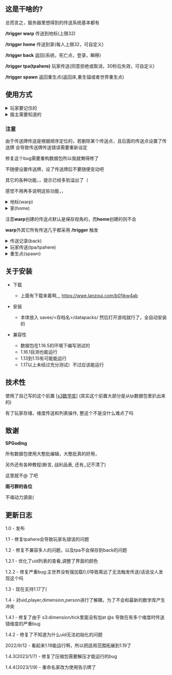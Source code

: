 ## 这是干啥的?

总而言之，服务器里想得到的传送系统基本都有

**/trigger warp** 传送到地标(上限32)

**/trigger home** 传送到家(每人上限32，可自定义)

**/trigger back** 返回(系统，死亡点，登录，瞬移)

**/trigger tpa(tpahere)** 玩家传送(同意拒绝或取消，30秒后失效，可自定义)

**/trigger spawn** 返回重生点(返回床,重生锚或者世界重生点)

## 使用方式

<details>
<summary>玩家要记住的</summary>

其实只有 **/trigger help**命令就差不多了

![](https://attachment.mcbbs.net/data/myattachment/forum/202108/25/095622ouueiu0bpqrb6zvz.png)

点击 **传送系统** 或者 **uid**

![](https://attachment.mcbbs.net/data/myattachment/forum/202108/25/095643theyztkf9ba9ee6y.png)

鼠标移动到字上会显示对应的命令

脱离界面也可以根据命令来执行对应的功能

![](https://attachment.mcbbs.net/data/myattachment/forum/202108/25/095725o0a0uauum2uhal22.png)

偶尔还会出现各种提示

![](https://files.catbox.moe/y3z81i.png)

**更多的，，**

除了`uid`相关的之外都能在聊天栏gui点击触发，并且在各种错误情况下会返回错误提示(

基本都能点击传送

- **/trigger warp/home/back set `<index>`**
	- 可以按索引传送，支持负索引
- **/trigger warp set `<uid>*1000+<home>`**
	- 可以传送到对应玩家的对应家，前提是这个家是开放的
- **/trigger back set -1**
	- 可以传送到最近的一个传送记录
- **/trigger tpa/tpahere set `<uid>`**
	- 发送请求
- **/trigger uid.get**
	- 查看自己uid
- **/trigger uid.view**
	- 查看附近玩家uid

如果服主有设置的话按**tab**应该就能看到人的`uid`，默认不会占用**tab**键显示的位置

需要显示可以使用以下命令

- **/scoreboard objectives setdisplay list uid**

warp和home可以放置**传送牌**,用于构造传送点，里面有详细的提示，这里就不赘述了

</details>

<details>
<summary>服主需要知道的</summary>

可以使用命令 **/scoreboard objectives setdisplay list uid**使玩家的uid显示在tab列表中

同理 **/scoreboard objectives setdisplay belowName uid**使玩家的uid显示在名字下

玩家的计分板`home_limit`可以控制家的数量上限

`home_limit int`控制玩家默认的家数量上限,默认为5

`tpa_time int`和`tpahere_time int`分别控制**tpa**和**tpahere**的默认等待时长，默认为600（30秒）

所有传送可以跨自定义维度，可以传送到未加载区块

**warp**,**home**和**back**都有最大32个的容量
(可以通过脚本拓展上限=_=,细节要自己改)

即使超过上限依旧能使用**trigger**传送(不过**back**会自动删除多余的)

强加载区块位置有且仅有所有维度的`0,0`位置

全部数据存储在 storage，kill @e 之类的命令不会丢失重要数据

实体仅有维度marker以及传送牌的marker(均位于y3000+)

采用4分法穷举读取玩家存储，效率不会受玩家数量太大影响，

但同时限制玩家数量不能超过**1023**个
(可以通过脚本拓展上限=_=,细节要自己改)
</details>

### 注意

由于传送牌传送是根据顺序定位的，若删除某个传送点，且后面的传送点设置了传送牌
会导致传送牌传送错误需要重新设定

修复这个bug需要重构数据包所以我就懒得修了

不随便设置传送牌，设了传送牌后不要随便变动吧

其它的各种功能，，提示已经多到溢出了（

感觉不用再多说明这些功能，，

<details>
<summary>地标(warp)</summary>

点击传送系统界面中的 **\[warp\]地标**打开

或使用 **/trigger warp** 呼出列表

可以看到目前服务器内的所有地标及其介绍

![](https://files.catbox.moe/o0ajcy.png)

每个地标都有索引，可以 **/trigger warp set `<索引>`**

或者点击名字直接传送到对应位置

鼠标移到上面可以看到传送点所在在维度和坐标

![](https://files.catbox.moe/83dp26.png)

**那么传送点怎么来呢**

点击下面的**编辑传送点**
(编辑warp需要命令权限)打开这个界面

![](https://files.catbox.moe/d7no98.png)

- 查看数据(填充到聊天栏
  - ![](https://attachment.mcbbs.net/data/myattachment/forum/202108/18/004056enmiickzsscsz41t.png)
    ![](https://attachment.mcbbs.net/data/myattachment/forum/202108/18/004424opjd7vvospp7j3f0.png)

- 重命名(填充到聊天栏
  - ![](https://attachment.mcbbs.net/data/myattachment/forum/202108/18/004121o0iwqivuc2qv621w.png)

- 设置详情(填充到聊天栏
  - ![](https://attachment.mcbbs.net/data/myattachment/forum/202108/18/004217w49hig6mh6661rch.png)

- 设置传送牌
- ![](https://attachment.mcbbs.net/data/myattachment/forum/202108/18/004256qu10m076ef1xzvvr.png)
    ![](https://attachment.mcbbs.net/data/myattachment/forum/202108/18/004333dbhhtusg6cgb4prx.png)
  - 点击即可传送(重设了坐标则会传送到新的位置
  - 尝试传送时会同时更新告示牌信息
  - 若找不到传送点则会
    ![](https://files.catbox.moe/msgqxc.png)

- 重设坐标
  - ![](https://attachment.mcbbs.net/data/myattachment/forum/202108/18/004542z1pmpps1n6mie6j9.png)
    重设传送点为当前位置

- 删除
  - ![](https://attachment.mcbbs.net/data/myattachment/forum/202108/18/004737h4v11lacmalgv1v1.png)
    点一下，啪—— 没了
  - **警告:传送牌使用索引定位到传送点，若删除传送点会导致后面地标的传送牌定位错误**

- 新建传送点
  - ![](https://attachment.mcbbs.net/data/myattachment/forum/202108/18/004835zd62aek66f3627d2.png)
    点击则在当前位置创建一个默认传送点，就是上面那个未命名的传送点那样
  - 传送点将会排到列表的末尾，当达到32个传送点的上限时该按钮会消失。
  - 但依旧能通过函数创建新的传送点，超出上限的传送点将无法显示，
  - 但依旧能用 **/trigger**传送和用 **/data**编辑

</details>

<details>
<summary>家(home)</summary>

![](https://files.catbox.moe/d8t2v7.png)
![](https://files.catbox.moe/o278c0.png)

- 重命名/设置详情
  - 放置牌子在前方并点击设置即可，第一行显示为名字，后续的显示为详情
  - 若拿着染料则会改变为对应的颜色

- 私人/开放
  - 默认为私人，点击切换,
    切换为开放后，家将会对外开放
  - 任何人使用**/trigger warp set `<uid>*1000+<home>`**即可传送到对应家
  - 自己的`uid`可以使用 **/trigger uid.get**查看

- 设置传送牌
  - 将视线前方的告示牌变为传送牌，点击即可传送到对应家，会覆盖原告示牌的内容
  - **任何人都可以使用传送牌，无论这个家是否开放**
    (重设了坐标则会传送到新的位置
  - 尝试传送时会同时更新告示牌信息
    若找不到传送点则会
    ![](https://files.catbox.moe/mfpuew.png)

- 重置坐标
  - 重置家的坐标为当前位置

- 删除
  - **警告:传送牌使用索引定位到传送点，若删除传送点会导致后面的传送牌定位错误**

</details>

注意**warp**创建的传送点默认是保存视角的，而**home**创建的则不会

**warp**外其它所有传送几乎都采用 **/trigger** 触发

<details>
<summary>传送记录(back)</summary>

![](https://files.catbox.moe/6rmef0.png)
![](https://files.catbox.moe/7qwg65.png)

back的种类分别有
- back(全部)
- back.sys(几乎任何系统传送)
- back.death(死亡点记录)
- back.login(登入点记录)
- back.move(切换维度或任何单刻移动超过16格的情况)


都可以用 **/trigger `<back种类>`**触发

使用 **/trigger back set -1**可以传送到最后一个记录点, -2 可以传送到倒数第二个
，其实其它传送也支持这个(

使用back传送或者传送牌不会记录到系统传送中，但可能被记录到移动中

**第一次登入时不会记录登入点(bug，不打算修了)**
</details>

<details>
<summary>玩家传送(tpa/tpahere)</summary>

直接上图
![](https://files.catbox.moe/mw4u8p.png)
![](https://attachment.mcbbs.net/data/myattachment/forum/202108/18/013326plv37lqhll53zixy.png)
![](https://attachment.mcbbs.net/data/myattachment/forum/202108/18/013342zz2gplgpl4hep09o.png)

接受
![](https://attachment.mcbbs.net/data/myattachment/forum/202108/18/013411xn6noigfnni6nudi.png)
![](https://attachment.mcbbs.net/data/myattachment/forum/202108/18/013429c3nremm8ly49ryoz.png)

拒绝
![](https://attachment.mcbbs.net/data/myattachment/forum/202108/18/013454f05ythy1tuyt9u06.png)
![](https://attachment.mcbbs.net/data/myattachment/forum/202108/18/020532szt3on14nztqo48t.png)

取消
![](https://attachment.mcbbs.net/data/myattachment/forum/202108/18/020601rqxpgkbp1mgvghyy.png)

刷新
![](https://attachment.mcbbs.net/data/myattachment/forum/202108/18/020644i21j2sir3oe11kjo.png)
![](https://attachment.mcbbs.net/data/myattachment/forum/202108/18/020724ewf68uwbvodfv3ou.png)


</details>

<details>
<summary>重生点(spawn)</summary>

![](https://attachment.mcbbs.net/data/myattachment/forum/202108/18/021044h4p3rqpbbqsnbdbb.png)

没啥介绍的
和死亡返回差不多，

如果没有检测到床或者重生锚就会返回到世界重生点

唯一区别大概是这个会传送到床或重生锚的方块正中心吧

因此请把床或重生锚放在安全点的地方

</details>

## 关于安装

- 下载
  - 上面有下载来着啊,,,
    https://wwe.lanzoui.com/b01ikw4ab

- 安装
  - 本体放入  saves/<存档名>/datapacks/
    然后打开游戏就行了，全自动安装的

- 兼容性
  - 数据包在1.16.5的环境下编写测试的
  - 1.16.1目测也能运行
  - 1.13到1.15有可能能运行
  - 1.17以上未经过充分测试）不过应该能运行

## 技术性

使用了自己写的这个前置
[\[s3数学库\]](https://wwe.lanzoui.com/b01ild4be)
(其实这个前置大部分是从tp数据包里扒出来的)

有了玩家存储，维度传送和列表操作,
整这个不是没什么难点了吗

## 致谢

**SPGoding**

所有数据包使用大憨批编辑，大憨批真的好用，

另外还有各种教程(断言, 战利品表, 还有,,记不清了)

这里就不@  了吧

**雨弓群的各位**

不竭动力源泉(

## 更新日志

1.0 - 发布

1.1 - 修复tpahere会导致玩家名错误的问题

1.2 - 修复不兼容多人的问题，以及tpa不会保存到back的问题

1.2.1 - 优化了uid列表的查看,调整了界面的颜色

1.2.2 - 修复严重bug:主世界没有强加载0,0导致离远了无法触发传送(话说没人发现这个吗

1.3 - 现在支持1.17了(

1.4 - 对uid,player,dimension,person进行了解耦，为了不会和最新的数学库产生冲突

1.4.1 - 修复了由于 s3:dimension/tick里面没有加at @s 导致在有多个维度时传送错维度的严重bug

1.4.2 - 修复了不知道为什么uid无法初始化的问题

2022/9/12 - 看起来1.19能运行啊，所以把适用范围拓展到1.19了

1.4.3(2023/1/7) - 修复了压缩包需要解压才能运行的bug

1.4.4(2023/1/9) - 重命名家改为使用告示牌了